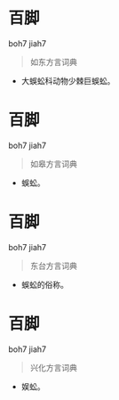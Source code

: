 # 百脚
boh7 jiah7
> 如东方言词典
- 大蜈蚣科动物少棘巨蜈蚣。

# 百脚
boh7 jiah7
> 如皋方言词典
- 蜈蚣。

# 百脚
boh7 jiah7
> 东台方言词典
- 蜈蚣的俗称。

# 百脚
boh7 jiah7
> 兴化方言词典
- 娱蚣。
